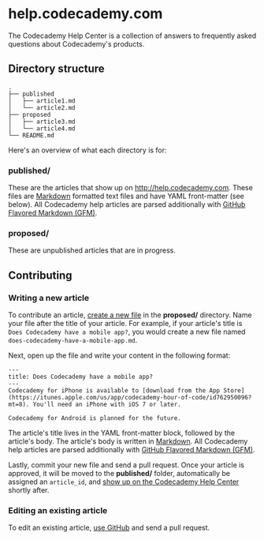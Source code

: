 # help.codecademy.com

The Codecademy Help Center is a collection of answers to frequently asked questions about Codecademy's products. 

## Directory structure

```
.
├── published
│   ├── article1.md
│   └── article2.md
├── proposed
│   ├── article3.md
│   └── article4.md
└── README.md
```

Here's an overview of what each directory is for:

### published/

These are the articles that show up on http://help.codecademy.com. These files are [Markdown](http://daringfireball.net/projects/markdown/basics) formatted text files and have YAML front-matter (see below). All Codecademy help articles are parsed additionally with [GitHub Flavored Markdown (GFM)](https://help.github.com/articles/github-flavored-markdown).

### proposed/

These are unpublished articles that are in progress.

## Contributing

### Writing a new article

To contribute an article, [create a new file](https://github.com/blog/1327-creating-files-on-github) in the **proposed/** directory. Name your file after the title of your article. For example, if your article's title is `Does Codecademy have a mobile app?`, you would create a new file named `does-codecademy-have-a-mobile-app.md`.

Next, open up the file and write your content in the following format: 

```
---
title: Does Codecademy have a mobile app?
---
Codecademy for iPhone is available to [download from the App Store](https://itunes.apple.com/us/app/codecademy-hour-of-code/id762950096?mt=8). You'll need an iPhone with iOS 7 or later.

Codecademy for Android is planned for the future.
```

The article's title lives in the YAML front-matter block, followed by the article's body. The article's body is written in [Markdown](http://daringfireball.net/projects/markdown/basics). All Codecademy help articles are parsed additionally with [GitHub Flavored Markdown (GFM)](https://help.github.com/articles/github-flavored-markdown).

Lastly, commit your new file and send a pull request. Once your article is approved, it will be moved to the **published/** folder, automatically be assigned an `article_id`, and [show up on the Codecademy Help Center](http://help.codecademy.com/customer/portal/articles/1397043-does-codecademy-have-a-mobile-app-) shortly after.

### Editing an existing article

To edit an existing article, [use GitHub](https://help.github.com/articles/creating-and-editing-files-in-your-repository) and send a pull request.
